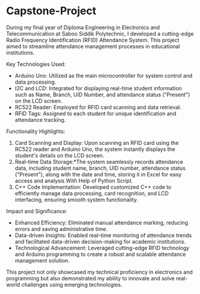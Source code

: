 # Capstone-Project
During my final year of Diploma Engineering in Electronics and Telecommunication at Saboo Siddik Polytechnic, I developed a cutting-edge Radio Frequency Identification (RFID) Attendance System. This project aimed to streamline attendance management processes in educational institutions.

Key Technologies Used:
- Arduino Uno: Utilized as the main microcontroller for system control and data processing.
- I2C and LCD: Integrated for displaying real-time student information such as Name, Branch, UID Number, and attendance status ("Present") on the LCD screen.
- RC522 Reader: Employed for RFID card scanning and data retrieval.
- RFID Tags: Assigned to each student for unique identification and attendance tracking.

Functionality Highlights:
1. Card Scanning and Display: Upon scanning an RFID card using the RC522 reader and Arduino Uno, the system instantly displays the student's details on the LCD screen.
2. Real-time Data Storage:*The system seamlessly records attendance data, including student name, branch, UID number, attendance status ("Present"), along with the date and time, storing it in Excel for easy access and analysis With Help of Python Script.
3. C++ Code Implementation: Developed customized C++ code to efficiently manage data processing, card recognition, and LCD interfacing, ensuring smooth system functionality.

Impact and Significance:
- Enhanced Efficiency: Eliminated manual attendance marking, reducing errors and saving administrative time.
- Data-driven Insights: Enabled real-time monitoring of attendance trends and facilitated data-driven decision-making for academic institutions.
- Technological Advancement: Leveraged cutting-edge RFID technology and Arduino programming to create a robust and scalable attendance management solution.

This project not only showcased my technical proficiency in electronics and programming but also demonstrated my ability to innovate and solve real-world challenges using emerging technologies.
